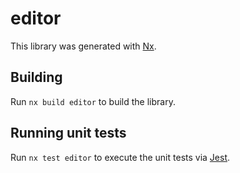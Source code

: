 # editor

This library was generated with [Nx](https://nx.dev).

## Building

Run `nx build editor` to build the library.

## Running unit tests

Run `nx test editor` to execute the unit tests via [Jest](https://jestjs.io).
